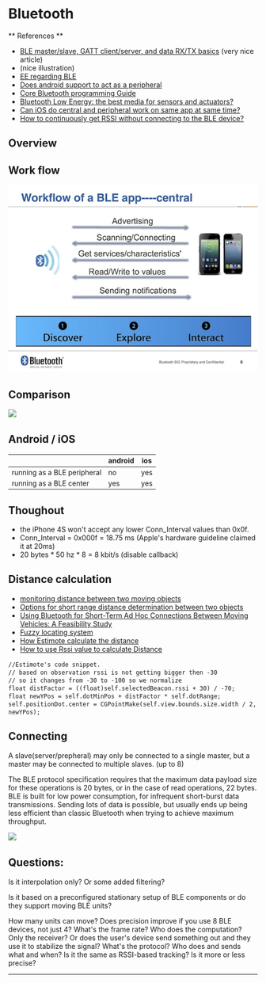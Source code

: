 Bluetooth 
==============

** References **

- [BLE master/slave, GATT client/server, and data RX/TX basics](https://bluegiga.zendesk.com/entries/25053373--REFERENCE-BLE-master-slave-GATT-client-server-and-data-RX-TX-basics)  (very nice article)
- []() (nice illustration)
- [EE regarding BLE](http://stackoverflow.com/questions/10354613/bluetooth-low-energy-updating-a-characteristic-value-repeatedly)
- [Does android support to act as a peripheral](http://stackoverflow.com/questions/19717902/does-android-kitkat-allows-devices-that-support-bluetooth-le-to-act-as-a-periphe)
- [Core Bluetooth programming Guide](https://developer.apple.com/library/ios/documentation/NetworkingInternetWeb/Conceptual/CoreBluetooth_concepts/CoreBluetoothOverview/CoreBluetoothOverview.html#//apple_ref/doc/uid/TP40013257-CH2-SW1)
- [Bluetooth Low Energy: the best media for sensors and actuators?](http://www.iebmedia.com/index.php?id=8294&parentid=63&themeid=255&hft=67&showdetail=true&bb=1)
- [Can iOS do central and peripheral work on same app at same time?](http://stackoverflow.com/questions/16985891/can-ios-do-central-and-peripheral-work-on-same-app-at-same-time)
- [How to continuously get RSSI without connecting to the BLE device?](http://stackoverflow.com/questions/20058450/how-to-continuously-get-rssi-without-connecting-to-the-ble-device)

Overview
-----------





Work flow
-----------
![](ble-work-flow.jpg)



Comparison
-----------
![](http://www.iebmedia.com/images/art_images/IEB67_p18_1.jpg)


Android / iOS
-----------

|                                   |    android | ios    |
|-----------------------------------|------------|--------|
| running as a BLE peripheral       |    no      |   yes  |
| running as a BLE center           |    yes     |   yes  |


Thoughout 
-----------
- the iPhone 4S won't accept any lower Conn_Interval values than 0x0f. 
- Conn_Interval = 0x000f = 18.75 ms (Apple's hardware guideline claimed it at 20ms)
- 20 bytes * 50 hz * 8 = 8 kbit/s (disable callback)

Distance calculation 
-----------
[](https://www.youtube.com/watch?v=dMWEl6GBGqk)

- [monitoring distance between two moving objects](http://electronics.stackexchange.com/questions/61957/monitoring-distance-between-two-moving-objects)
- [Options for short range distance determination between two objects](http://electronics.stackexchange.com/questions/33110/options-for-short-range-distance-determination-between-two-objects)
- [Using Bluetooth for Short-Term Ad Hoc Connections Between Moving
Vehicles: A Feasibility Study](http://koala.ece.rice.edu/pubs/Mur2002May5UsingBluet.pdf)
- [Fuzzy locating system](http://en.wikipedia.org/wiki/Fuzzy_locating_system)
- [How Estimote calculate the distance](https://github.com/Estimote/iOS-SDK/blob/master/DistanceDemo/DistanceDemo/ViewController/ESTViewController.m)
- [How to use Rssi value to calculate Distance](http://xuepengxu.blogspot.com/2012/06/how-to-use-rssi-value-to-calculate.html)

```
//Estimote's code snippet.
// based on observation rssi is not getting bigger then -30
// so it changes from -30 to -100 so we normalize
float distFactor = ((float)self.selectedBeacon.rssi + 30) / -70;      
float newYPos = self.dotMinPos + distFactor * self.dotRange;
self.positionDot.center = CGPointMake(self.view.bounds.size.width / 2, newYPos);
```

Connecting
-----------
A slave(server/prepheral) may only be connected to a single master, but a master may be connected to multiple slaves. (up to 8)

The BLE protocol specification requires that the maximum data payload size for these operations is 20 bytes, or in the case of read operations, 22 bytes. BLE is built for low power consumption, for infrequent short-burst data transmissions. Sending lots of data is possible, but usually ends up being less efficient than classic Bluetooth when trying to achieve maximum throughput.

![](https://developer.apple.com/library/ios/documentation/NetworkingInternetWeb/Conceptual/CoreBluetooth_concepts/Art/ReconnectingToAPeripheral_2x.png)


Questions:
-----------

Is it interpolation only? Or some added filtering? 

Is it based on a preconfigured stationary setup of BLE components or do they support moving BLE units? 

How many units can move? Does precision improve if you use 8 BLE devices, not just 4? What's the frame rate? Who does the computation? Only the receiver? Or does the user's device send something out and they use it to stabilize the signal? What's the protocol? Who does and sends what and when? Is it the same as RSSI-based tracking? Is it more or less precise?


- - -


